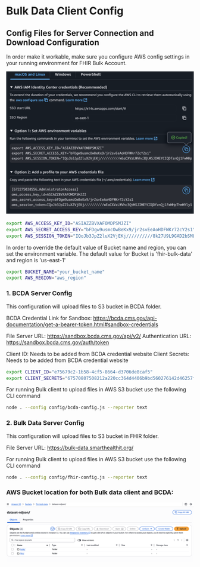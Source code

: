 # Bulk Data Client Config

## Config Files for Server Connection and Download Configuration

In order make it workable, make sure you configure AWS config settings in your running environment for FHIR Bulk Account.

![AWS Account](account.png)

```sh
export AWS_ACCESS_KEY_ID="ASIAZZBVXAFOMDPSMJZI"
export AWS_SECRET_ACCESS_KEY="bFDgw9usmcOwBeKx9/jr2svEeAoHDFWKr72cY2s1"
export AWS_SESSION_TOKEN="IQoJb3JpZ2luX2VjEKj//////////8k27U9L9GAD2bSMLSFLo6DRkE3jZKO1QRhNNNC1Wu6NeHojx+0="
```

In order to override the default value of Bucket name and region, you can set the environment variable.
The default value for Bucket is 'fhir-bulk-data' and region is 'us-east-1'

```sh
export BUCKET_NAME="your_bucket_name"
export AWS_REGION="aws_region"
``` 

### 1. BCDA Server Config
This configuration will upload files to S3 bucket in BCDA folder.

BCDA Credential Link for Sandbox: https://bcda.cms.gov/api-documentation/get-a-bearer-token.html#sandbox-credentials

File Server URL: https://sandbox.bcda.cms.gov/api/v2/
Authentication URL: https://sandbox.bcda.cms.gov/auth/token

Client ID: Needs to be added from BCDA credential website
Client Secrets: Needs to be added from BCDA credential website

```sh
export CLIENT_ID="e75679c2-1b58-4cf5-8664-d3706de8caf5"
export CLIENT_SECRETS="67570807508212a220cc364d4406b9bd560276142d46257f76ba28dd9a0ff969e0c26db21c9d925c"
```

For running Bulk client to upload files in AWS S3 bucket use the following CLI command
```sh
node . --config config/bcda-config.js --reporter text
```

### 2. Bulk Data Server Config
This configuration will upload files to S3 bucket in FHIR folder.

File Server URL: https://bulk-data.smarthealthit.org/

For running Bulk client to upload files in AWS S3 bucket use the following CLI command
```sh
node . --config config/fhir-config.js --reporter text
```

### AWS Bucket location for both Bulk data client and BCDA:

![S3 Bucket](s3.png)
